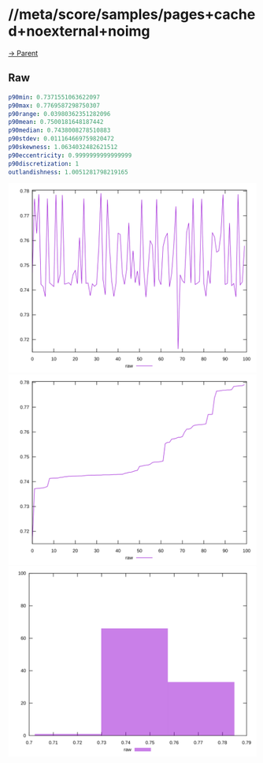 
# //meta/score/samples/pages+cached+noexternal+noimg

[→ Parent](../..)


## Raw


```yaml
p90min: 0.7371551063622097
p90max: 0.7769587298750307
p90range: 0.03980362351282096
p90mean: 0.7500181648187442
p90median: 0.7438008278510883
p90stdev: 0.011164669759820472
p90skewness: 1.0634032482621512
p90eccentricity: 0.9999999999999999
p90discretization: 1
outlandishness: 1.0051281798219165

```

![PLOT: raw-values](./raw/values.svg)![PLOT: raw-sorted](./raw/sorted.svg)![PLOT: raw-histogram](./raw/histogram.svg)